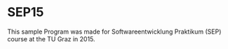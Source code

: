 # SEP15
This sample Program was made for Softwareentwicklung Praktikum (SEP) course at the TU Graz in 2015.
